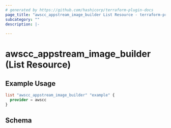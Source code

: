 ```yaml
---
# generated by https://github.com/hashicorp/terraform-plugin-docs
page_title: "awscc_appstream_image_builder List Resource - terraform-provider-awscc"
subcategory: ""
description: |-
  
---
```


# awscc_appstream_image_builder (List Resource)



## Example Usage

```terraform
list "awscc_appstream_image_builder" "example" {
  provider = awscc
}
```

<!-- schema generated by tfplugindocs -->
## Schema

